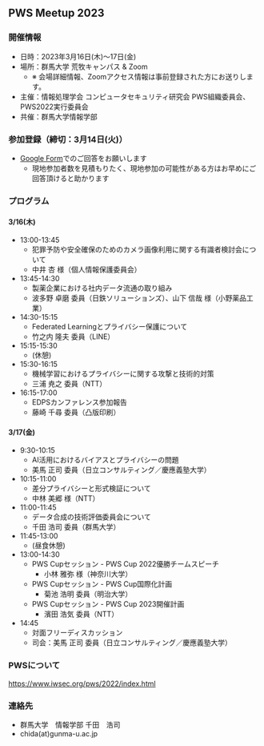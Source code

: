## PWS Meetup 2023 

### 開催情報
- 日時：2023年3月16日(木)～17日(金)
- 場所：群馬大学 荒牧キャンパス & Zoom
  - ※ 会場詳細情報、Zoomアクセス情報は事前登録された方にお送りします。
- 主催：情報処理学会 コンピュータセキュリティ研究会 PWS組織委員会、PWS2022実行委員会
- 共催：群馬大学情報学部

### 参加登録（締切：3月14日(火)）
- [Google Form](https://docs.google.com/forms/d/e/1FAIpQLSeCX28MbdycE8T8-4Gjeu8UlIk6CLVqqfzH0nJsTdsbdyAilw/viewform?vc=0&c=0&w=1&flr=0)でのご回答をお願いします
  - 現地参加者数を見積もりたく、現地参加の可能性がある方はお早めにご回答頂けると助かります

### プログラム
#### 3/16(木)
- 13:00-13:45
  - 犯罪予防や安全確保のためのカメラ画像利用に関する有識者検討会について
  - 中井 杏 様（個人情報保護委員会）
- 13:45-14:30
  - 製薬企業における社内データ流通の取り組み
  - 波多野 卓磨 委員（日鉄ソリューションズ）、山下 信哉 様（小野薬品工業）
- 14:30-15:15
  - Federated Learningとプライバシー保護について
  - 竹之内 隆夫 委員（LINE）
- 15:15-15:30
  - (休憩) 
- 15:30-16:15
  - 機械学習におけるプライバシーに関する攻撃と技術的対策
  - 三浦 尭之 委員（NTT）
- 16:15-17:00
  - EDPSカンファレンス参加報告
  - 藤崎 千尋 委員（凸版印刷）

#### 3/17(金)
- 9:30-10:15
  - AI活用におけるバイアスとプライバシーの問題
  - 美馬 正司 委員（日立コンサルティング／慶應義塾大学）
- 10:15-11:00
  - 差分プライバシーと形式検証について
  - 中林 美郷 様（NTT）
- 11:00-11:45
  - データ合成の技術評価委員会について
  - 千田 浩司 委員（群馬大学）
- 11:45-13:00
  - (昼食休憩)
- 13:00-14:30
  - PWS Cupセッション - PWS Cup 2022優勝チームスピーチ
    - 小林 雅弥 様（神奈川大学）
  - PWS Cupセッション - PWS Cup国際化計画
    - 菊池 浩明 委員（明治大学）
  - PWS Cupセッション - PWS Cup 2023開催計画
    - 濱田 浩気 委員（NTT）
- 14:45
  - 対面フリーディスカッション
  - 司会：美馬 正司 委員（日立コンサルティング／慶應義塾大学）

### PWSについて
https://www.iwsec.org/pws/2022/index.html

### 連絡先
- 群馬大学　情報学部 千田　浩司
- chida(at)gunma-u.ac.jp
